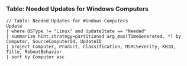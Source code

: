 ### Table: Needed Updates for Windows Computers

```
// Table: Needed Updates for Windows Computers
Update
| where OSType != "Linux" and UpdateState == "Needed"
| summarize hint.strategy=partitioned arg_max(TimeGenerated, *) by Computer, SourceComputerId, UpdateID
| project Computer, Product, Classification, MSRCSeverity, KBID, Title, RebootBehavior
| sort by Computer asc
```
